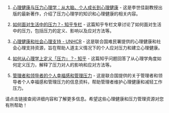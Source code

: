 1. [心理健康与压力心理学：从大脑、个人成长到心理健康](https://psy.ecnu.edu.cn/a6/ed/c17446a370413/page.htm) - 这是李世佳副教授出版的最新著作，介绍了压力心理学的知识和心理健康的相关内容。

2. [如何面对生活中的压力？- 知乎专栏](https://zhuanlan.zhihu.com/p/85348640) - 这篇知乎专栏文章讨论了如何面对生活中的压力，包括压力的定义、影响以及应对方法等。

3. [心理健康和社会心理支持 - UNHCR](https://emergency.unhcr.org/zh-hans/emergency-assistance/%E5%81%A5%E5%BA%B7%E5%92%8C%E8%90%A5%E5%85%BB/%E5%BF%83%E7%90%86%E5%81%A5%E5%BA%B7%E5%92%8C%E7%A4%BE%E4%BC%9A%E5%BF%83%E7%90%86%E6%94%AF%E6%8C%81) - 这是联合国难民署提供的心理健康和社会心理支持资源，旨在帮助人道主义情况下的个人应对压力和建立心理健康。

4. [如何从心理学上定义「压力」？- 知乎](https://www.zhihu.com/question/320817991) - 这篇知乎问题回答了从心理学角度如何定义压力，解释了压力对人的影响和应对方法等。

5. [管理者和领导者的个人幸福感和管理压力](https://www.un.org/en/healthy-workforce/files/Fact_Sheet_2-Chinese.pdf) - 这是联合国提供的关于管理者和领导者个人幸福感和管理压力的信息资料，帮助管理者维护心理健康和减轻工作压力。

请点击链接查阅详细内容和了解更多信息。希望这些心理健康和压力管理资源对您有所帮助！

